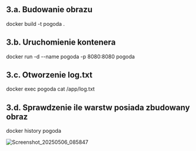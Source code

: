 
## 3.a. Budowanie obrazu 
docker build -t pogoda . 

## 3.b. Uruchomienie kontenera
docker run -d --name pogoda -p 8080:8080 pogoda

## 3.c. Otworzenie log.txt
docker exec pogoda cat /app/log.txt

## 3.d. Sprawdzenie ile warstw posiada zbudowany obraz
docker history pogoda


![Screenshot_20250506_085847](https://github.com/user-attachments/assets/cf365e0f-8dce-4fde-bc9c-f227c9afc534)
